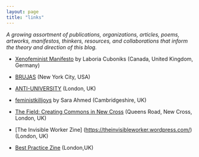 ```yaml
---
layout: page
title: "links"
---
```


*A growing assortment of publications, organizations, articles, poems, artworks, manifestos, thinkers, resources, and collaborations that inform the theory and direction of this blog.*

* [Xenofeminist Manifesto](https://www.laboriacuboniks.net/) by Laboria Cuboniks (Canada, United Kingdom, Germany)

* [BRUJAS](http://blog.brujas.nyc/) (New York City, USA)

* [ANTI-UNIVERSITY](http://www.antiuniversity.org/ABOUT) (London, UK)

* [feministkilljoys](https://feministkilljoys.com/) by Sara Ahmed (Cambridgeshire, UK)

* [The Field: Creating Commons in New Cross](http://thefieldnx.com/) (Queens Road, New Cross, London, UK)

* [The Invisible Worker Zine] (https://theinvisibleworker.wordpress.com/)(London, UK)

* [Best Practice Zine](https://bestpracticezine.bigcartel.com/) (London,UK)
